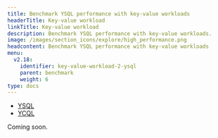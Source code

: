 ```yaml
---
title: Benchmark YSQL performance with key-value workloads
headerTitle: Key-value workload
linkTitle: Key-value workload
description: Benchmark YSQL performance with key-value workloads.
image: /images/section_icons/explore/high_performance.png
headcontent: Benchmark YSQL performance with key-value workloads
menu:
  v2.18:
    identifier: key-value-workload-2-ysql
    parent: benchmark
    weight: 6
type: docs
---
```


<ul class="nav nav-tabs-alt nav-tabs-yb">

  <li >
    <a href="../key-value-workload-ysql/" class="nav-link active">
      <i class="icon-postgres" aria-hidden="true"></i>
      YSQL
    </a>
  </li>

  <li >
    <a href="../key-value-workload-ycql/" class="nav-link">
      <i class="icon-cassandra" aria-hidden="true"></i>
      YCQL
    </a>
  </li>

</ul>

Coming soon.
